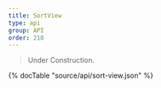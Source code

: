 ```yaml
---
title: SortView
type: api
group: API
order: 218
---
```

> Under Construction.

{% docTable "source/api/sort-view.json" %}


